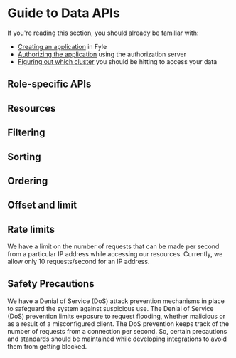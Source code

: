 # Guide to Data APIs

If you're reading this section, you should already be familiar with:
* [Creating an application](./concepts/application.md) in Fyle
* [Authorizing the application](./concepts/authorization.md) using the authorization server
* [Figuring out which cluster](./concepts/cluster.md) you should be hitting to access your data


## Role-specific APIs

## Resources

## Filtering

## Sorting

## Ordering

## Offset and limit

## Rate limits

We have a limit on the number of requests that can be made per second from a particular IP address while accessing our resources. Currently, we allow only 10 requests/second for an IP address.

## Safety Precautions
We have a Denial of Service (DoS) attack prevention mechanisms in place to safeguard the system against suspicious use. The Denial of Service (DoS) prevention limits exposure to request flooding, whether malicious or as a result of a misconfigured client. The DoS prevention keeps track of the number of requests from a connection per second. So, certain precautions and standards should be maintained while developing integrations to avoid them from getting blocked.

